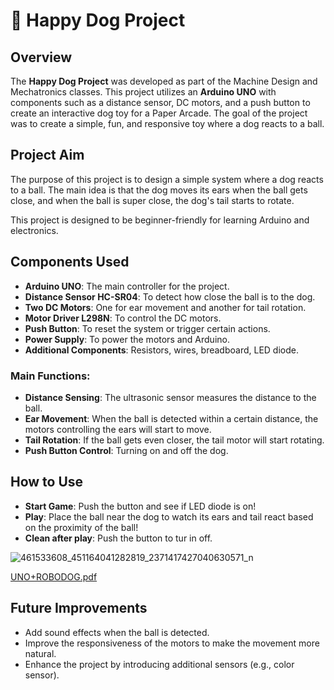 # 🐶 Happy Dog Project

## Overview

The **Happy Dog Project** was developed as part of the Machine Design and Mechatronics classes. This project utilizes an **Arduino UNO** with components such as a distance sensor, DC motors, and a push button to create an interactive dog toy for a Paper Arcade. The goal of the project was to create a simple, fun, and responsive toy where a dog reacts to a ball.

## Project Aim

The purpose of this project is to design a simple system where a dog reacts to a ball. The main idea is that the dog moves its ears when the ball gets close, and when the ball is super close, the dog's tail starts to rotate. 

This project is designed to be beginner-friendly for learning Arduino and electronics.

## Components Used

- **Arduino UNO**: The main controller for the project.
- **Distance Sensor HC-SR04**: To detect how close the ball is to the dog.
- **Two DC Motors**: One for ear movement and another for tail rotation.
- **Motor Driver L298N**: To control the DC motors.
- **Push Button**: To reset the system or trigger certain actions.
- **Power Supply**: To power the motors and Arduino.
- **Additional Components**: Resistors, wires, breadboard, LED diode.

### Main Functions:
- **Distance Sensing**: The ultrasonic sensor measures the distance to the ball.
- **Ear Movement**: When the ball is detected within a certain distance, the motors controlling the ears will start to move.
- **Tail Rotation**: If the ball gets even closer, the tail motor will start rotating.
- **Push Button Control**: Turning on and off the dog.

## How to Use
- **Start Game**: Push the button and see if LED diode is on!
- **Play**: Place the ball near the dog to watch its ears and tail react based on the proximity of the ball!
-  **Clean after play**: Push the button to tur in off.

![461533608_451164041282819_2371417427040630571_n](https://github.com/user-attachments/assets/894021b8-cfb4-4205-b554-0fa999addbf0)

[UNO+ROBODOG.pdf](https://github.com/user-attachments/files/17203667/UNO%2BROBODOG.pdf)

## Future Improvements

- Add sound effects when the ball is detected.
- Improve the responsiveness of the motors to make the movement more natural.
- Enhance the project by introducing additional sensors (e.g., color sensor).
  
